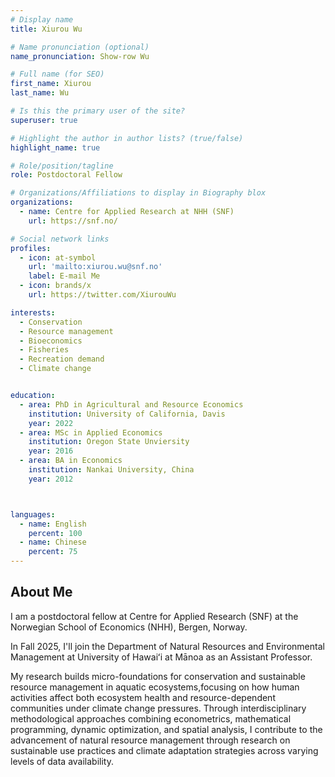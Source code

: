 ```yaml
---
# Display name
title: Xiurou Wu

# Name pronunciation (optional)
name_pronunciation: Show-row Wu

# Full name (for SEO)
first_name: Xiurou
last_name: Wu

# Is this the primary user of the site?
superuser: true

# Highlight the author in author lists? (true/false)
highlight_name: true

# Role/position/tagline
role: Postdoctoral Fellow

# Organizations/Affiliations to display in Biography blox
organizations:
  - name: Centre for Applied Research at NHH (SNF)
    url: https://snf.no/

# Social network links
profiles:
  - icon: at-symbol
    url: 'mailto:xiurou.wu@snf.no'
    label: E-mail Me
  - icon: brands/x
    url: https://twitter.com/XiurouWu

interests:
  - Conservation
  - Resource management
  - Bioeconomics
  - Fisheries
  - Recreation demand
  - Climate change


education:
  - area: PhD in Agricultural and Resource Economics
    institution: University of California, Davis
    year: 2022
  - area: MSc in Applied Economics
    institution: Oregon State Unviersity
    year: 2016
  - area: BA in Economics
    institution: Nankai University, China
    year: 2012



languages:
  - name: English
    percent: 100
  - name: Chinese
    percent: 75
---
```


## About Me

I am a postdoctoral fellow at Centre for Applied Research (SNF) at the Norwegian School of Economics (NHH), Bergen, Norway. 

In Fall 2025, I'll join the Department of Natural Resources and Environmental Management at University of Hawaiʻi at Mānoa as an Assistant Professor.

My research builds micro-foundations for conservation and sustainable resource management in aquatic ecosystems,focusing on how human activities affect both ecosystem health and resource-dependent communities under climate change pressures. Through interdisciplinary methodological approaches combining econometrics, mathematical programming, dynamic optimization, and spatial analysis, I contribute to the advancement of natural resource management through research on sustainable use practices and climate adaptation strategies across varying levels of data availability.
